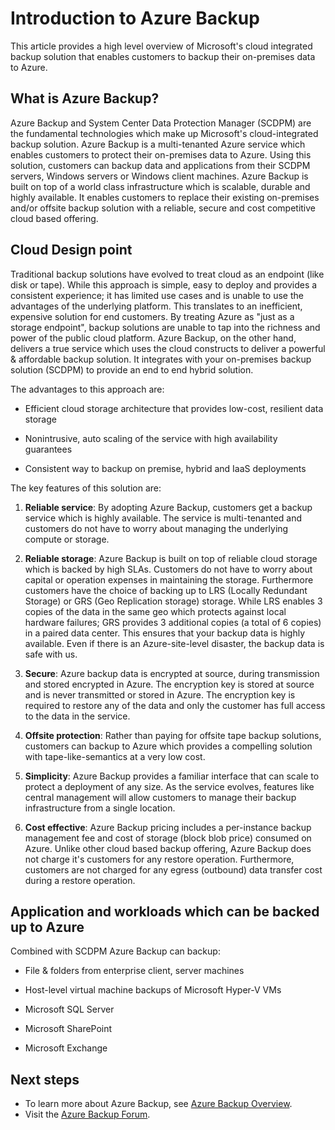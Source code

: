 <properties
	pageTitle="Introduction to Azure Backup"
	description="This article provides an overview of the Azure Backup service"
	services="backup"
	documentationCenter=""
	authors="prvijay"
	manager="shreeshd"
	editor="tysonn"/>

<tags
	ms.service="backup"
	ms.workload="storage-backup-recovery"
	ms.tgt_pltfrm="na"
	ms.devlang="na"
	ms.topic="article"
	ms.date="03/18/2015"
	ms.author="prvijay"/>

# Introduction to Azure Backup
This article provides a high level overview of Microsoft's cloud integrated backup solution that enables customers to backup their on-premises data to Azure.

## What is Azure Backup?
Azure Backup and System Center Data Protection Manager (SCDPM) are the fundamental technologies which make up Microsoft's cloud-integrated backup solution. Azure Backup is a multi-tenanted Azure service which enables customers to protect their on-premises data to Azure. Using this solution, customers can backup data and applications from their SCDPM servers, Windows servers or Windows client machines. Azure Backup is built on top of a world class infrastructure which is scalable, durable and highly available. It enables customers to replace their existing on-premises and/or offsite backup solution with a reliable, secure and cost competitive cloud based offering.

## Cloud Design point
Traditional backup solutions have evolved to treat cloud as an endpoint (like disk or tape). While this approach is simple, easy to deploy and provides a consistent experience; it has limited use cases and is unable to use the advantages of the underlying platform. This translates to an inefficient, expensive solution for end customers. By treating Azure as "just as a storage endpoint", backup solutions are unable to tap into the richness and power of the public cloud platform. Azure Backup, on the other hand, delivers a true service which uses the cloud constructs to deliver a powerful & affordable backup solution. It integrates with your on-premises backup solution (SCDPM) to provide an end to end hybrid solution.

The advantages to this approach are:

+ Efficient cloud storage architecture that provides low-cost, resilient data storage

+ Nonintrusive, auto scaling of the service with high availability guarantees

+ Consistent way to backup on premise, hybrid and IaaS deployments

The key features of this solution are:

1. **Reliable service**: By adopting Azure Backup, customers get a backup service which is highly available. The service is multi-tenanted and customers do not have to worry about managing the underlying compute or storage.

2. **Reliable storage**: Azure Backup is built on top of reliable cloud storage which is backed by high SLAs. Customers do not have to worry about capital or operation expenses in maintaining the storage. Furthermore customers have the choice of backing up to LRS (Locally Redundant Storage) or GRS (Geo Replication storage) storage. While LRS enables 3 copies of the data in the same geo which protects against local hardware failures; GRS provides 3 additional copies (a total of 6 copies) in a paired data center. This ensures that your backup data is highly available. Even if there is an Azure-site-level disaster, the backup data is safe with us.

3. **Secure**: Azure backup data is encrypted at source, during transmission and stored encrypted in Azure.  The encryption key is stored at source and is never transmitted or stored in Azure. The encryption key is required to restore any of the data and only the customer has full access to the data in the service.

4. **Offsite protection**: Rather than paying for offsite tape backup solutions, customers can backup to Azure which provides a compelling solution with tape-like-semantics at a very low cost.

5. **Simplicity**: Azure Backup provides a familiar interface that can scale to protect a deployment of any size.  As the service evolves, features like central management will allow customers to manage their backup infrastructure from a single location.

6. **Cost effective**:  Azure Backup pricing includes a per-instance backup management fee and cost of storage (block blob price) consumed on Azure.  Unlike other cloud based backup offering, Azure Backup does not charge it's customers for any restore operation. Furthermore, customers are not charged for any egress (outbound) data transfer cost during a restore operation.


## Application and workloads which can be backed up to Azure
Combined with SCDPM Azure Backup can backup:

+ File & folders from enterprise client, server machines

+ Host-level virtual machine backups of Microsoft Hyper-V VMs

+ Microsoft SQL Server

+ Microsoft SharePoint

+ Microsoft Exchange

## Next steps
+ To learn more about Azure Backup, see [Azure Backup Overview](http://go.microsoft.com/fwlink/p/?LinkId=222425).
+ Visit the [Azure Backup Forum](http://go.microsoft.com/fwlink/p/?LinkId=290933).
